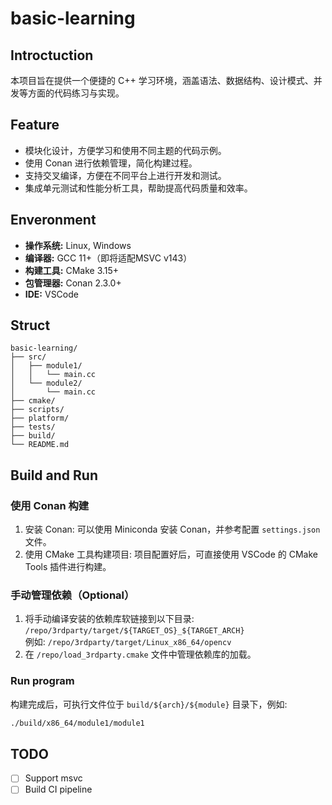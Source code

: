 # basic-learning

## Introctuction

本项目旨在提供一个便捷的 C++ 学习环境，涵盖语法、数据结构、设计模式、并发等方面的代码练习与实现。

## Feature

- 模块化设计，方便学习和使用不同主题的代码示例。
- 使用 Conan 进行依赖管理，简化构建过程。
- 支持交叉编译，方便在不同平台上进行开发和测试。
- 集成单元测试和性能分析工具，帮助提高代码质量和效率。

## Enveronment

- **操作系统:** Linux, Windows
- **编译器:** GCC 11+（即将适配MSVC v143）
- **构建工具:** CMake 3.15+
- **包管理器:** Conan 2.3.0+
- **IDE:** VSCode

## Struct

```
basic-learning/
├── src/
│   ├── module1/
│   │   └── main.cc
│   └── module2/
│       └── main.cc
├── cmake/ 
├── scripts/
├── platform/
├── tests/ 
├── build/
└── README.md
```

## Build and Run

### 使用 Conan 构建

1.  安装 Conan: 可以使用 Miniconda 安装 Conan，并参考配置 `settings.json` 文件。
2.  使用 CMake 工具构建项目: 项目配置好后，可直接使用 VSCode 的 CMake Tools 插件进行构建。

### 手动管理依赖（Optional）

1.  将手动编译安装的依赖库软链接到以下目录:  
    `/repo/3rdparty/target/${TARGET_OS}_${TARGET_ARCH}`  
    例如: `/repo/3rdparty/target/Linux_x86_64/opencv`
2.  在 `/repo/load_3rdparty.cmake` 文件中管理依赖库的加载。

### Run program

构建完成后，可执行文件位于 `build/${arch}/${module}` 目录下，例如:

```bash
./build/x86_64/module1/module1
```

## TODO

- [ ] Support msvc
- [ ] Build CI pipeline
